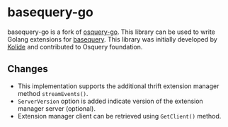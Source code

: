 # basequery-go

basequery-go is a fork of [osquery-go](https://github.com/osquery/osquery-go). This library can be used to write Golang extensions for [basequery](https://github.com/Uptycs/basequery). This library was initially developed by [Kolide](https://www.kolide.com/) and contributed to Osquery foundation.

## Changes
* This implementation supports the additional thrift extension manager method `streamEvents()`.
* `ServerVersion` option is added indicate version of the extension manager server (optional).
* Extension manager client can be retrieved using `GetClient()` method.
